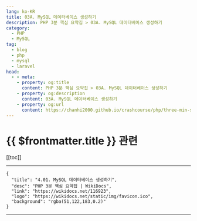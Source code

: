```yaml
---
lang: ko-KR
title: 03A. MySQL 데이터베이스 생성하기
description: PHP 3분 핵심 요약집 > 03A. MySQL 데이터베이스 생성하기
category: 
  - PHP
  - MySQL
tag: 
  - blog
  - php
  - mysql
  - laravel
head:
  - - meta:
    - property: og:title
      content: PHP 3분 핵심 요약집 > 03A. MySQL 데이터베이스 생성하기
    - property: og:description
      content: 03A. MySQL 데이터베이스 생성하기
    - property: og:url
      content: https://chanhi2000.github.io/crashcourse/php/three-min-summary/03-database/03A.html
---
```


# {{ $frontmatter.title }} 관련

[[toc]]

---

```component VPCard
{
  "title": "4.01. MySQL 데이터베이스 생성하기",
  "desc": "PHP 3분 핵심 요약집 | WikiDocs",
  "link": "https://wikidocs.net/116923",
  "logo": "https://wikidocs.net/static/img/favicon.ico",
  "background": "rgba(51,122,183,0.2)"
}
```

---

<TagLinks />